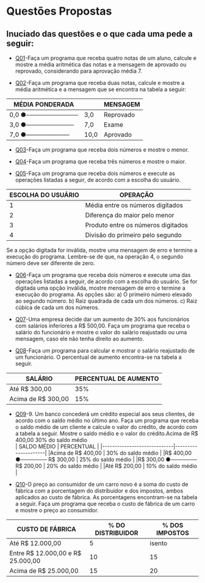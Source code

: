 # **Questões Propostas**

## Inuciado das questões e o que cada uma pede a seguir:

- [Q01](Q01)-Faça um programa que receba quatro notas de um aluno, calcule e mostre a média aritmética das notas e a
mensagem de aprovado ou reprovado, considerando para aprovação média 7.

- [Q02](Q02)-Faça um programa que receba duas notas, calcule e mostre a média aritmética e a mensagem que se encontra
na tabela a seguir:

|  MÉDIA PONDERADA  |           |    MENSAGEM   |
|-------------------|-----------|---------------|
|0,0  ●──────────── |   3,0     |    Reprovado  |
|3,0  ●───────────  |   7,0     |    Exame      |
|7,0  ●──────────   |   10,0    |    Aprovado   |

- [Q03](Q03)-Faça um programa que receba dois números e mostre o menor.
  
- [Q04](Q04)-Faça um programa que receba três números e mostre o maior.
  
- [Q05](Q05)-Faça um programa que receba dois números e execute as operações listadas a seguir, de acordo com a escolha
do usuário.

|ESCOLHA DO USUÁRIO |            OPERAÇÃO               |
|-------------------|-----------------------------------|
|         1         |Média entre os números digitados   |
|         2         |Diferença do maior pelo menor      |
|         3         | Produto entre os números digitados|
|         4         | Divisão do primeiro pelo segundo  |

Se a opção digitada for inválida, mostre uma mensagem de erro e termine a execução do programa.
Lembre-se de que, na operação 4, o segundo número deve ser diferente de zero.

- [Q06](Q06)-Faça um programa que receba dois números e execute uma das operações listadas a seguir, de acordo com a
escolha do usuário. Se for digitada uma opção inválida, mostre mensagem de erro e termine a execução do
programa. As opções são:
a) O primeiro número elevado ao segundo número.
b) Raiz quadrada de cada um dos números.
c) Raiz cúbica de cada um dos números.

- [Q07](Q07)-Uma empresa decide dar um aumento de 30% aos funcionários com salários inferiores a R$ 500,00. Faça um
programa que receba o salário do funcionário e mostre o valor do salário reajustado ou uma mensagem, caso
ele não tenha direito ao aumento.

- [Q08](Q08)-Faça um programa para calcular e mostrar o salário reajustado de um funcionário. O percentual de aumento
encontra-se na tabela a seguir.

|     SALÁRIO      |  PERCENTUAL DE AUMENTO |
|------------------|------------------------|
|Até R$ 300,00     |         35%            |
|Acima de R$ 300,00|         15%            |

- [Q09](Q09)-9. Um banco concederá um crédito especial aos seus clientes, de acordo com o saldo médio no último ano. Faça um programa que receba o saldo médio de um cliente e calcule o valor do crédito, de acordo com a tabela a seguir. Mostre o saldo médio e o valor do crédito.Acima de R$ 400,00 30% do saldo médio  
|       SALDO MÉDIO           |     PERCENTUAL      |
|-----------------------------|---------------------|
|Acima de R$ 400,00           | 30% do saldo médio  |
|R$ 400,00 ●─────── R$ 300,00 | 25% do saldo médio  |
|R$ 300,00 ●─────── R$ 200,00 | 20% do saldo médio  |
|Até R$ 200,00                | 10% do saldo médio  |

- [Q10](Q10)-O preço ao consumidor de um carro novo é a soma do custo de fábrica com a porcentagem do distribuidor e dos impostos, ambos aplicados ao custo de fábrica. As porcentagens encontram-se na tabela a seguir. Faça um programa que receba o custo de fábrica de um carro e mostre o preço ao consumidor.

|       CUSTO DE FÁBRICA          |  % DO DISTRIBUIDOR   |% DOS IMPOSTOS|
|---------------------------------|----------------------|--------------|
|Até R$ 12.000,00                 |          5           |    isento    |
|Entre R$ 12.000,00 e R$ 25.000,00|          10          |      15      |
|Acima de R$ 25.000,00            |          15          |      20      |
  

